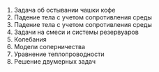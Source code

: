 1. Задача об остывании чашки кофе
2. Падение тела с учетом сопротивления среды
3. Падение тела с учетом сопротивления среды
4. Задачи на смеси и системы резервуаров
5. Колебания
6. Модели соперничества
7. Уравнение теплопроводности
8. Решение двумерных задач
